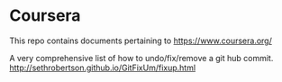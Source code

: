 Coursera 
========

This repo contains documents pertaining to https://www.coursera.org/

A very comprehensive list of how to undo/fix/remove a git hub commit. http://sethrobertson.github.io/GitFixUm/fixup.html
